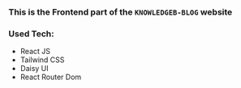 ### This is the Frontend part of the `KNOWLEDGEB-BLOG` website

### Used Tech:

-   React JS
-   Tailwind CSS
-   Daisy UI
-   React Router Dom
